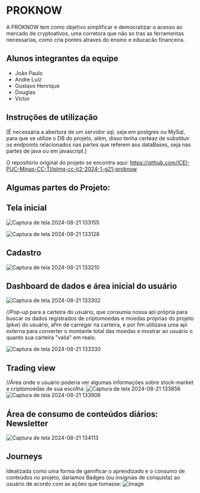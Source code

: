 # PROKNOW

A PROKNOW tem como objetivo simplificar e democratizar o acesso ao mercado de cryptoativos, uma corretora que não so tras as ferramentas necessarias, como cria pontes atraves do ensino e educacão financeira.

## Alunos integrantes da equipe

* João Paulo
* Andre Luiz
* Gustavo Henrique
* Douglas
* Victor

## Instruções de utilização

[É necessária a abertura de um servidor sql, seja em postgres ou MySql, para que se utilize o DB do projeto, além, disso tenha certeaz de substituir os endpoints relacionados nas partes que referem aos dataBases, seja nas partes de java ou em javascript.]

O repositório original do projeto se encontra aqui: https://github.com/ICEI-PUC-Minas-CC-TI/plmg-cc-ti2-2024-1-g21-proknow

## Algumas partes do Projeto:

## **Tela inicial**


![Captura de tela 2024-08-21 133155](https://github.com/user-attachments/assets/13f177f3-70df-4c05-a623-cddf9d24dcb4)

![Captura de tela 2024-08-21 133128](https://github.com/user-attachments/assets/372d7159-f308-44db-8490-e4624332eb60)
##

## **Cadastro**


![Captura de tela 2024-08-21 133210](https://github.com/user-attachments/assets/2ebcffee-ef97-4539-af62-bf13d355d75e)
##

## **Dashboard de dados e área inicial do usuário**


![Captura de tela 2024-08-21 133302](https://github.com/user-attachments/assets/5d7b580b-8af1-4677-8397-fb22f1f3e42b)

//Pop-up para a carteira do usuário, que consumia nossa api própria para buscar os dados registrados de criptomoedas e moedas próprias do projeto (pkw) do usuário, afim de carregar na carteira, e por fim utilizava uma api externa para converter o montante total das moedas e mostrar ao usuário o quanto sua carteira "valia" em reais:

![Captura de tela 2024-08-21 133330](https://github.com/user-attachments/assets/527dddce-574b-48fb-a298-79fcc87f8ec3)
##

## **Trading view**


//Área onde o usuário poderia ver algumas informações sobre stock-market e criptomoedas de sua escolha:
![Captura de tela 2024-08-21 133856](https://github.com/user-attachments/assets/c6d994d1-16d4-4e22-86db-0504a9a48fa3)
![Captura de tela 2024-08-21 133906](https://github.com/user-attachments/assets/9a72cedc-15c8-4128-83bd-ec47b8aedf57)
##

## **Área de consumo de conteúdos diários: Newsletter**


![Captura de tela 2024-08-21 134113](https://github.com/user-attachments/assets/3ac22708-4a5b-4148-b8b0-92a2d23e1889)
##

## **Journeys**


  Idealizada como uma forma de gamificar o aprendizado e o consumo de conteúdos no projeto, daríamos Badges (ou insígnias de conquista) ao usuário de acordo com as ações que tomasse:
![image](https://github.com/user-attachments/assets/5c529cdb-c6d0-4104-b3ac-b20b3009aee7)


